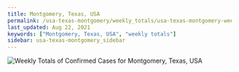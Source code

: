 ```yaml
---
title: Montgomery, Texas, USA
permalink: /usa-texas-montgomery/weekly_totals/usa-texas-montgomery-weekly_totals.html
last_updated: Aug 22, 2021
keywords: ["Montgomery, Texas, USA", "weekly totals"]
sidebar: usa-texas-montgomery_sidebar
---
```


![Weekly Totals of Confirmed Cases for Montgomery, Texas, USA](/covid_tracker/images/graphs/usa-texas-montgomery-weekly_totals_graph.png)
